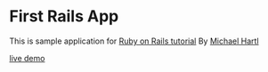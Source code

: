 # First Rails App


This is sample application for [Ruby on Rails tutorial](https://learning.oreilly.com/videos/ruby-on-rails/9780136733461/9780136733461-ROR6_03_03_01_00) By [Michael Hartl](https://www.michaelhartl.com/)

[live demo](https://shrouded-mesa-45288.herokuapp.com/)
